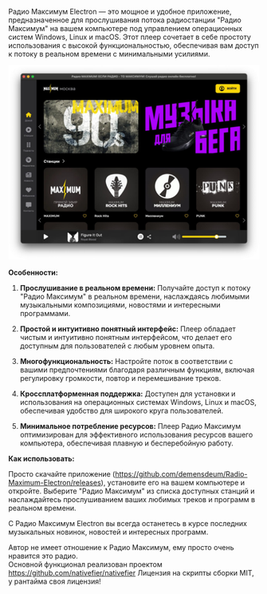 Радио Максимум Electron — это мощное и удобное приложение, предназначенное для прослушивания потока радиостанции "Радио Максимум" на вашем компьютере под управлением операционных систем Windows, Linux и macOS. Этот плеер сочетает в себе простоту использования с высокой функциональностью, обеспечивая вам доступ к потоку в реальном времени с минимальными усилиями.

![Screenshot](Screenshot.png) 

**Особенности:**

1. **Прослушивание в реальном времени:** Получайте доступ к потоку "Радио Максимум" в реальном времени, наслаждаясь любимыми музыкальными композициями, новостями и интересными программами.

2. **Простой и интуитивно понятный интерфейс:** Плеер обладает чистым и интуитивно понятным интерфейсом, что делает его доступным для пользователей с любым уровнем опыта.

3. **Многофункциональность:** Настройте поток в соответствии с вашими предпочтениями благодаря различным функциям, включая регулировку громкости, повтор и перемешивание треков.

4. **Кроссплатформенная поддержка:** Доступен для установки и использования на операционных системах Windows, Linux и macOS, обеспечивая удобство для широкого круга пользователей.

5. **Минимальное потребление ресурсов:** Плеер Радио Максимум оптимизирован для эффективного использования ресурсов вашего компьютера, обеспечивая плавную и бесперебойную работу.

**Как использовать:**

Просто скачайте приложение (https://github.com/demensdeum/Radio-Maximum-Electron/releases), установите его на вашем компьютере и откройте. Выберите "Радио Максимум" из списка доступных станций и наслаждайтесь прослушиванием ваших любимых треков и программ в реальном времени.

С Радио Максимум Electron вы всегда останетесь в курсе последних музыкальных новинок, новостей и интересных программ.

Автор не имеет отношение к Радио Максимум, ему просто очень нравится это радио.  
Основной функционал реализован проектом https://github.com/nativefier/nativefier
Лицензия на скрипты сборки MIT, у рантайма своя лицензия!